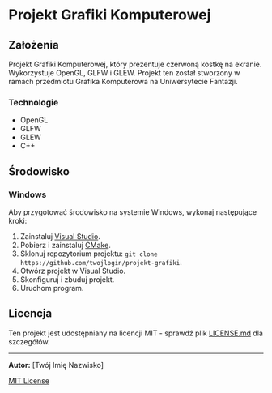# Projekt Grafiki Komputerowej

## Założenia

Projekt Grafiki Komputerowej, który prezentuje czerwoną kostkę na ekranie. Wykorzystuje OpenGL, GLFW i GLEW. Projekt ten został stworzony w ramach przedmiotu Grafika Komputerowa na Uniwersytecie Fantazji.

### Technologie

- OpenGL
- GLFW
- GLEW
- C++

## Środowisko

### Windows

Aby przygotować środowisko na systemie Windows, wykonaj następujące kroki:

1. Zainstaluj [Visual Studio](https://visualstudio.microsoft.com/).
2. Pobierz i zainstaluj [CMake](https://cmake.org/).
3. Sklonuj repozytorium projektu: `git clone https://github.com/twojlogin/projekt-grafiki`.
4. Otwórz projekt w Visual Studio.
5. Skonfiguruj i zbuduj projekt.
6. Uruchom program.

## Licencja

Ten projekt jest udostępniany na licencji MIT - sprawdź plik [LICENSE.md](LICENSE.md) dla szczegółów.

---

**Autor:** [Twój Imię Nazwisko]

[MIT License](LICENSE.md)
